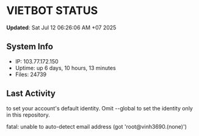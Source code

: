 # VIETBOT STATUS
**Updated**: Sat Jul 12 06:26:06 AM +07 2025

## System Info
- IP: 103.77.172.150
- Uptime: up 6 days, 10 hours, 13 minutes
- Files: 24739

## Last Activity

to set your account's default identity.
Omit --global to set the identity only in this repository.

fatal: unable to auto-detect email address (got 'root@vinh3690.(none)')
